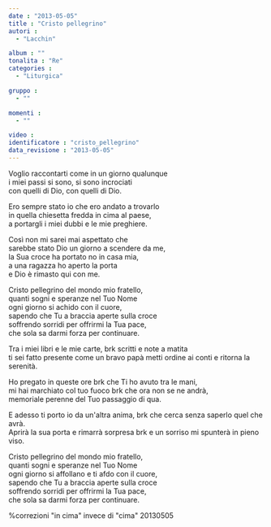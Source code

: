 ```yaml
---
date : "2013-05-05"
title : "Cristo pellegrino"
autori : 
  - "Lacchin"

album : ""
tonalita : "Re"
categories : 
  - "Liturgica"

gruppo : 
  - ""

momenti : 
  - ""

video : 
identificatore : "cristo_pellegrino"
data_revisione : "2013-05-05"
---
```

  
  
Voglio raccontarti come in un giorno qualunque   
i miei passi si sono, si sono incrociati   
con quelli di Dio, con quelli di Dio.   
  
  
  
Ero sempre stato io che ero andato a trovarlo   
in quella chiesetta fredda in cima al paese,   
a portargli i miei dubbi e le mie preghiere.    
  
  
Così non mi sarei mai aspettato che  
sarebbe stato Dio un giorno a scendere da me,   
la Sua croce ha portato no in casa mia,   
a una ragazza ho aperto la porta  
e Dio è rimasto qui con me.  
  
  
Cristo pellegrino del mondo mio fratello,   
quanti sogni e speranze nel Tuo Nome  
ogni giorno si achido con il cuore,   
sapendo che Tu a braccia aperte sulla croce  
soffrendo sorridi per offrirmi la Tua pace,  
che sola sa darmi forza per continuare.   
  
  
  
Tra i miei libri e le mie carte, brk scritti e note a matita   
ti sei fatto presente come un bravo papà metti ordine ai conti e ritorna la serenità.  
   
  
  
 Ho pregato in queste ore brk che Ti ho avuto tra le mani,   
mi hai marchiato col tuo fuoco brk che ora non se ne andrà,  
memoriale perenne del Tuo passaggio di qua.   
   
  
  
E adesso ti porto io da un'altra anima, brk che cerca senza saperlo quel che avrà.   
Aprirà la sua porta e rimarrà sorpresa brk e un sorriso mi spunterà in pieno viso.  
  
  
  
Cristo pellegrino del mondo mio fratello,   
quanti sogni e speranze nel Tuo Nome  
ogni giorno si affollano e ti afdo con il cuore,   
sapendo che Tu a braccia aperte sulla croce  
soffrendo sorridi per offrirmi la Tua pace,  
che sola sa darmi forza per continuare.   
  
  
  
%correzioni "in cima" invece di "cima" 20130505
